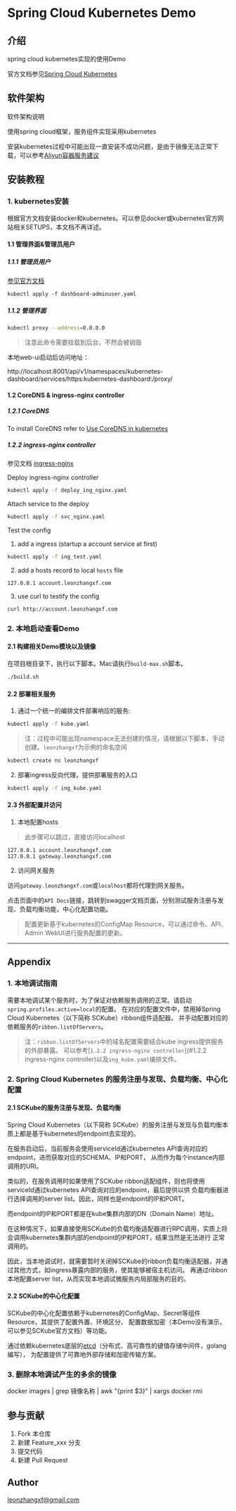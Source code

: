 Spring Cloud Kubernetes Demo
============================

## 介绍

spring cloud kubernetes实现的使用Demo

官方文档参见[Spring Cloud Kubernetes](https://cloud.spring.io/spring-cloud-static/spring-cloud-kubernetes/1.0.2.RELEASE/single/spring-cloud-kubernetes.html)

## 软件架构

软件架构说明

使用spring cloud框架，服务组件实现采用kubernetes

安装kubernetes过程中可能出现一直安装不成功问题，是由于镜像无法正常下载，可以参考[Aliyun容器服务建议](https://github.com/AliyunContainerService/k8s-for-docker-desktop)

## 安装教程

### 1. kubernetes安装

根据官方文档安装docker和kubernetes。可以参见docker或kubernetes官方网站相关SETUPS，本文档不再详述。

#### 1.1 管理界面&管理员用户

##### 1.1.1 管理员用户

[参见官方文档](https://kubernetes.io/docs/tasks/access-application-cluster/web-ui-dashboard/)

```kubernetes
kubectl apply -f dashboard-adminuser.yaml
```

##### 1.1.2 管理界面

```bash
kubectl proxy --address=0.0.0.0
```

> 注意此命令需要挂载到后台，不然会被销毁

本地web-ui启动后访问地址：

http://localhost:8001/api/v1/namespaces/kubernetes-dashboard/services/https:kubernetes-dashboard:/proxy/

#### 1.2 CoreDNS & ingress-nginx controller

##### 1.2.1 CoreDNS

To install CoreDNS refer to 
[Use CoreDNS in kubernetes](https://github.com/coredns/deployment/tree/master/kubernetes)

##### 1.2.2 ingress-nginx controller

参见文档 [ingress-nginx](https://kubernetes.github.io/ingress-nginx/deploy/)

Deploy ingress-nginx controller

```bash
kubectl apply -f deploy_ing_nginx.yaml
```

Attach service to the deploy

```bash
kubectl apply -f svc_nginx.yaml
```

Test the config

1. add a ingress (startup a account service at first)

```bash
kubectl apply -f ing_test.yaml
```

2. add a hosts record to local `hosts` file

```text
127.0.0.1 account.leonzhangxf.com
```

3. use curl to testify the config 

```bash
curl http://account.leonzhangxf.com
```

### 2. 本地启动查看Demo

#### 2.1 构建相关Demo模块以及镜像

在项目根目录下，执行以下脚本。Mac请执行`build-max.sh`脚本。

```bash
./build.sh
```

#### 2.2 部署相关服务

1. 通过一个统一的编排文件部署响应的服务:

```bash
kubectl apply -f kube.yaml
```

> 注：过程中可能出现namespace无法创建的情况，请根据以下脚本，手动创建。`leonzhangxf`为示例的命名空间

```bash
kubectl create ns leonzhangxf
```

2. 部署ingress反向代理，提供部署服务的入口

```bash
kubectl apply -f ing_kube.yaml
```

#### 2.3 外部配置并访问

1. 本地配置hosts

> 此步骤可以跳过，直接访问localhost

```text
127.0.0.1 account.leonzhangxf.com
127.0.0.1 gateway.leonzhangxf.com
```

2. 访问网关服务

访问`gateway.leonzhangxf.com`或`localhost`都将代理到网关服务。

点击页面中的`API Docs`链接，跳转到swagger文档页面，分别测试服务注册与发现、负载均衡功能，中心化配置功能。

> 配置更新基于kubernetes的ConfigMap Resource，可以通过命令、API、Admin WebUI进行服务配置的更新。

---

## Appendix

### 1. 本地调试指南

需要本地调试某个服务时，为了保证对依赖服务调用的正常。请启动`spring.profiles.active=local`的配置。
在对应的配置文件中，禁用掉Spring Cloud Kubernetes（以下简称 SCKube）ribbon组件适配器。
并手动配置对应的依赖服务的`ribbon.listOfServers`。

> 注：`ribbon.listOfServers`中的域名配置需要结合kube ingress提供服务的外部暴露。
> 可以参考[`1.2.2 ingress-nginx controller`](#1.2.2 ingress-nginx controller)以及`ing_kube.yaml`编排文件。

### 2. Spring Cloud Kubernetes 的服务注册与发现、负载均衡、中心化配置

#### 2.1 SCKube的服务注册与发现、负载均衡

Spring Cloud Kubernetes（以下简称 SCKube）的服务注册与发现与负载均衡本质上都是基于kubernetes的endpoint去实现的。

在服务启动后，当前服务会使用serviceId通过kubernetes API查询对应的endpoint，进而获取对应的SCHEMA、IP和PORT，
从而作为每个instance内部调用的URI。

类似的，在服务调用时如果使用了SCKube ribbon适配组件，则也将使用serviceId通过kubernetes API查询对应的endpoint，最后提供以供
负载均衡器进行选择调用的server list。因此，同样也是endpoint的IP和PORT。

而endpoint的IP和PORT都是在kube集群内部的DN（Domain Name）地址。

在这种情况下，如果直接使用SCKube的负载均衡适配器进行RPC调用，实质上将会调用kubernetes集群内部的endpoint的IP和PORT，结果当然是无法进行
正常调用的。

因此，当本地调试时，就需要暂时关闭掉SCKube的ribbon负载均衡适配器，并通过其他方式，如ingress暴露内部的服务，使其能够被宿主机访问。
再通过ribbon本地配置server list，从而实现本地调试微服务内局部服务的目的。

#### 2.2 SCKube的中心化配置

SCKube的中心化配置依赖于kubernetes的ConfigMap、Secret等组件Resource，其提供了配置外置、环境区分、
配置数据加密（本Demo没有演示，可以参见SCKube官方文档）等功能。

通过依赖kubernetes底层的[etcd](https://etcd.io/)（分布式、高可靠性的键值存储中间件，golang编写），
为配置提供了可靠地外部存储和加密传输方案。

### 3. 删除本地调试产生的多余的镜像

docker images | grep 镜像名称 | awk "{print $3}" | xargs docker rmi

## 参与贡献

1. Fork 本仓库
2. 新建 Feature_xxx 分支
3. 提交代码
4. 新建 Pull Request

## Author

leonzhangxf@gmail.com
